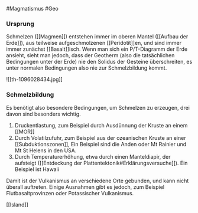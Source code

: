 #Magmatismus #Geo 

### Ursprung

Schmelzen ([[Magmen]]) entstehen immer im oberen Mantel ([[Aufbau der Erde]]), aus teilweise aufgeschmolzenen [[Peridotit]]en, und sind immer immer zunächst [[Basalt]]isch.
Wenn man sich ein P/T-Diagramm der Erde ansieht, sieht man jedoch, dass der Geotherm (also die tatsächlichen Bedingungen unter der Erde) nie den Solidus der Gesteine überschreiten, es unter normalen Bedingungen also nie zur Schmelzbildung kommt.

![[th-1096028434.jpg]]

### Schmelzbildung

Es benötigt also besondere Bedingungen, um Schmelzen zu erzeugen, drei davon sind besonders wichtig.

1. Druckentlastung, zum Beispiel durch Ausdünnung der Kruste an einem [[MOR]]
2. Durch Volatilzufuhr, zum Beispiel aus der ozeanischen Kruste an einer [[Subduktionszonen]], Ein Beispiel sind die Anden oder Mt Rainier und Mt St Helens in den USA.
3. Durch Temperaturerhöhung, etwa durch einen Manteldiapir, der aufsteigt ([[Entdeckung der Plattentektonik#Erklärungsversuche]]). Ein Beispiel ist Hawaii
 
 Damit ist der Vulkanismus an verschiedene Orte gebunden, und kann nicht überall auftreten. Einige Ausnahmen gibt es jedoch, zum Beispiel Flutbasaltprovinzen oder Potassischer Vulkanismus.


[[Island]]